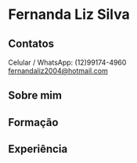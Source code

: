 # Fernanda Liz Silva


## Contatos
Celular / WhatsApp: (12)99174-4960 <br>
fernandaliz2004@hotmail.com

## Sobre mim


## Formação


## Experiência


